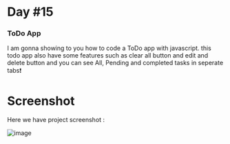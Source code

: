 # Day #15

### ToDo App
I am gonna showing to you how to code a ToDo app with javascript. this todo app also have some features such as clear all button and edit and delete button and you can see All, Pending and completed tasks in seperate tabs❗️

# Screenshot
Here we have project screenshot :

![image](https://github.com/SelcukOzbilgi/100-days-of-javascript/assets/139876996/4f7727e9-d804-442f-b342-43134ec765e3)
